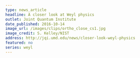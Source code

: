 ```yaml
---
type: news_article
headline: A closer look at Weyl physics
outlet: Joint Quantum Institute
date_published: 2016-10-14
image_url: /images/clips/ortho_close_cs1.jpg
image_credit: S. Kelley/NIST
address: http://jqi.umd.edu/news/closer-look-weyl-physics
featured: no
series: weyl
---
```

